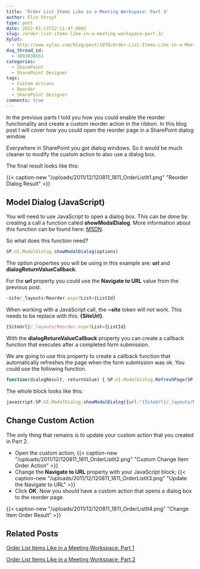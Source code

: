 ```yaml
---
title: 'Order List Items Like in a Meeting Workspace: Part 3'
author: Elio Struyf
type: post
date: 2012-01-11T12:11:47.000Z
slug: /order-list-items-like-in-a-meeting-workspace-part-3/
Xylot:
  - http://www.xylos.com/blog/post/1078/Order-List-Items-Like-in-a-Meeting-Workspace-Part-3/
dsq_thread_id:
  - 3893838651
categories:
  - SharePoint
  - SharePoint Designer
tags:
  - Custom Actions
  - Reorder
  - SharePoint Designer
comments: true
---
```


In the previous parts I told you how you could enable the reorder functionality and create a custom reorder action in the ribbon. In this blog post I will cover how you could open the reorder page in a SharePoint dialog window.

Everywhere in SharePoint you got dialog windows. So it would be much cleaner to modify the custom action to also use a dialog box.

The final result looks like this:

{{< caption-new "/uploads/2011/12/120811_1811_OrderListIt1.png" "Reorder Dialog Result" >}}

## Model Dialog (JavaScript)

You will need to use JavaScript to open a dialog box. This can be done by creating a call a function called **showModalDialog**. More information about this function can be found here: [MSDN](http://msdn.microsoft.com/en-us/library/ff410058.aspx).

So what does this function need?


```javascript
SP.UI.ModalDialog.showModalDialog(options)
```


The option properties you will be using in this example are: **url** and **dialogReturnValueCallback**.

For the **url** property you could use the **Navigate to URL** value from the previous post.


```javascript
~site/_layouts/Reorder.aspx?List={ListId}
```


When working with a JavaScript call, the **~site** token will not work. This needs to be replace with this: **{SiteUrl}**.


```javascript
{SiteUrl}/_layouts/Reorder.aspx?List={ListId}
```


With the **dialogReturnValueCallback** property you can create a callback function that executes after a completed form submission.

We are going to use this property to create a callback function that automatically refreshes the page when the form submission was ok. You could use the following function.


```javascript
function(dialogResult, returnValue) { SP.UI.ModalDialog.RefreshPage(SP.UI.DialogResult.OK) }
```


The whole block looks like this:


```javascript
javascript:SP.UI.ModalDialog.showModalDialog({url:"{SiteUrl}/_layouts/Reorder.aspx?List={ListId}",dialogReturnValueCallback: function(dialogResult, returnValue) { SP.UI.ddModalDialog.RefreshPage(SP.UI.DialogResult.OK) }})
```


## Change Custom Action

The only thing that remains is to update your custom action that you created in Part 2.

*   Open the custom action;
{{< caption-new "/uploads/2011/12/120811_1811_OrderListIt2.png" "Custom Change Item Order Action" >}}
*   Change the **Navigate to URL** property with your JavaScript block;
{{< caption-new "/uploads/2011/12/120811_1811_OrderListIt3.png" "Update the Navigate to URL" >}}
*   Click **OK**.
Now you should have a custom action that opens a dialog box to the reorder page.

{{< caption-new "/uploads/2011/12/120811_1811_OrderListIt4.png" "Change Item Order Result" >}}

## Related Posts

[Order List Items Like in a Meeting Workspace: Part 1](https://www.eliostruyf.com/order-list-items-like-in-a-meeting-workspace-part-1/ "Order List Items Like in a Meeting Workspace: Part 1")

[Order List Items Like in a Meeting Workspace: Part 2](https://www.eliostruyf.com/order-list-items-like-in-a-meeting-workspace-part-2/ "Order List Items Like in a Meeting Workspace: Part 2")

